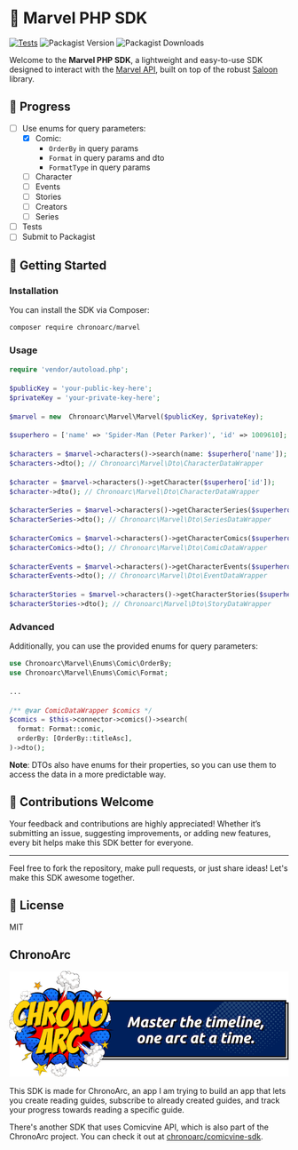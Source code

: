# 🦸 Marvel PHP SDK

[![Tests](https://github.com/fakeheal/marvel-sdk/actions/workflows/php.yml/badge.svg)](https://github.com/fakeheal/marvel-sdk/actions/workflows/php.yml)
![Packagist Version](https://img.shields.io/packagist/v/chronoarc/marvel)
![Packagist Downloads](https://img.shields.io/packagist/dt/chronoarc/marvel)

Welcome to the **Marvel PHP SDK**, a lightweight and easy-to-use SDK designed to interact with
the [Marvel API](https://developer.marvel.com/), built on top of the robust [Saloon](https://docs.saloon.dev)
library.

## 🚧 Progress

- [ ] Use enums for query parameters:
    - [x] Comic:
        - `OrderBy` in query params
        - `Format` in query params and dto
        - `FormatType` in query params
    - [ ] Character
    - [ ] Events
    - [ ] Stories
    - [ ] Creators
    - [ ] Series
- [ ] Tests
- [ ] Submit to Packagist

## 🚀 Getting Started

### Installation

You can install the SDK via Composer:

```bash
composer require chronoarc/marvel
```

### Usage

```php
require 'vendor/autoload.php';

$publicKey = 'your-public-key-here';
$privateKey = 'your-private-key-here';

$marvel = new  Chronoarc\Marvel\Marvel($publicKey, $privateKey);

$superhero = ['name' => 'Spider-Man (Peter Parker)', 'id' => 1009610];

$characters = $marvel->characters()->search(name: $superhero['name']);
$characters->dto(); // Chronoarc\Marvel\Dto\CharacterDataWrapper

$character = $marvel->characters()->getCharacter($superhero['id']);
$character->dto(); // Chronoarc\Marvel\Dto\CharacterDataWrapper

$characterSeries = $marvel->characters()->getCharacterSeries($superhero['id']);
$characterSeries->dto(); // Chronoarc\Marvel\Dto\SeriesDataWrapper

$characterComics = $marvel->characters()->getCharacterComics($superhero['id']);
$characterComics->dto(); // Chronoarc\Marvel\Dto\ComicDataWrapper

$characterEvents = $marvel->characters()->getCharacterEvents($superhero['id']);
$characterEvents->dto(); // Chronoarc\Marvel\Dto\EventDataWrapper

$characterStories = $marvel->characters()->getCharacterStories($superhero['id']);
$characterStories->dto(); // Chronoarc\Marvel\Dto\StoryDataWrapper
```

### Advanced

Additionally, you can use the provided enums for query parameters:

```php  
use Chronoarc\Marvel\Enums\Comic\OrderBy;
use Chronoarc\Marvel\Enums\Comic\Format;

...

/** @var ComicDataWrapper $comics */
$comics = $this->connector->comics()->search(
  format: Format::comic,
  orderBy: [OrderBy::titleAsc],
)->dto();
```

**Note**: DTOs also have enums for their properties, so you can use them to access the data in a more predictable way.

## 🤝 Contributions Welcome

Your feedback and contributions are highly appreciated! Whether it’s submitting an issue, suggesting improvements, or
adding new features, every bit helps make this SDK better for everyone.

---

Feel free to fork the repository, make pull requests, or just share ideas! Let's make this SDK awesome together.

## 📝 License

MIT

## ChronoArc

<p align="center">
<img src="./chronoarc.png" alt="ChronoArc" />
</p>

This SDK is made for ChronoArc, an app I am trying to build an app that lets you create reading guides, subscribe to
already created guides, and track your
progress towards reading a specific guide.

There's another SDK that uses Comicvine API, which is also part of the ChronoArc project. You can check it
out at [chronoarc/comicvine-sdk](https://github.com/fakeheal/comicvine-sdk).